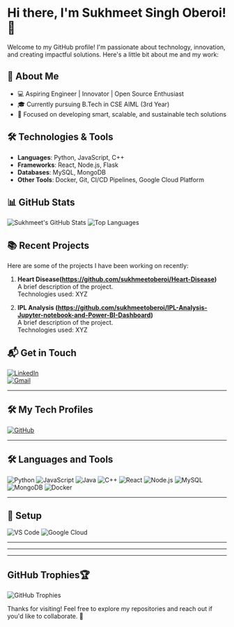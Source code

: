 # Hi there, I'm Sukhmeet Singh Oberoi! 👋

Welcome to my GitHub profile! I'm passionate about technology, innovation, and creating impactful solutions. Here's a little bit about me and my work:

## 🚀 About Me
- 💻 Aspiring Engineer | Innovator | Open Source Enthusiast
- 🎓 Currently pursuing B.Tech in CSE AIML (3rd Year)
- 🌟 Focused on developing smart, scalable, and sustainable tech solutions

## 🛠️ Technologies & Tools
- **Languages**: Python, JavaScript, C++
- **Frameworks**: React, Node.js, Flask
- **Databases**: MySQL, MongoDB
- **Other Tools**: Docker, Git, CI/CD Pipelines, Google Cloud Platform

## 📊 GitHub Stats
![Sukhmeet's GitHub Stats](https://github-readme-stats.vercel.app/api?username=sukhmeetoberoi&show_icons=true&theme=radical)
![Top Languages](https://github-readme-stats.vercel.app/api/top-langs/?username=sukhmeetoberoi&layout=compact&theme=radical)

## 📚 Recent Projects
Here are some of the projects I have been working on recently:

1. **Heart Disease(https://github.com/sukhmeetoberoi/Heart-Disease)**  
   A brief description of the project.  
   Technologies used: XYZ

2. **IPL Analysis (https://github.com/sukhmeetoberoi/IPL-Analysis-Jupyter-notebook-and-Power-BI-Dashboard)**  
   A brief description of the project.  
   Technologies used: XYZ


<!--## 🌟 Contributions
- Contributed to [Project/Repository Name](https://github.com/repo-link)
- Helped improve documentation for [Open Source Project](https://github.com/repo-link) ** -->

## 📬 Get in Touch
[![LinkedIn](https://img.shields.io/badge/LinkedIn-Connect-blue?style=for-the-badge&logo=linkedin)](https://www.linkedin.com/in/sukhmeet-singh-oberoi)  
[![Gmail](https://img.shields.io/badge/Email-sukhmeetoberoi@gmail.com-red?style=for-the-badge&logo=gmail)](mailto:sukhmeetoberoi@gmail.com)

---

## 🛠️ My Tech Profiles
[![GitHub](https://img.shields.io/badge/GitHub-sukhmeetoberoi-lightgrey?style=for-the-badge&logo=github)](https://github.com/sukhmeetoberoi)

---

## 🛠️ Languages and Tools
![Python](https://img.shields.io/badge/Python-3670A0?style=for-the-badge&logo=python&logoColor=ffdd54) ![JavaScript](https://img.shields.io/badge/JavaScript-F7DF1E?style=for-the-badge&logo=javascript&logoColor=black) ![Java](https://img.shields.io/badge/Java-ED8B00?style=for-the-badge&logo=java&logoColor=white) ![C++](https://img.shields.io/badge/C%2B%2B-00599C?style=for-the-badge&logo=c%2B%2B&logoColor=white) ![React](https://img.shields.io/badge/React-20232A?style=for-the-badge&logo=react&logoColor=61DAFB) ![Node.js](https://img.shields.io/badge/Node.js-339933?style=for-the-badge&logo=nodedotjs&logoColor=white) ![MySQL](https://img.shields.io/badge/MySQL-005C84?style=for-the-badge&logo=mysql&logoColor=white) ![MongoDB](https://img.shields.io/badge/MongoDB-4EA94B?style=for-the-badge&logo=mongodb&logoColor=white) ![Docker](https://img.shields.io/badge/Docker-2496ED?style=for-the-badge&logo=docker&logoColor=white)

---

## 🚀 Setup
![VS Code](https://img.shields.io/badge/VS%20Code-0078d7?style=for-the-badge&logo=visualstudiocode&logoColor=white) ![Google Cloud](https://img.shields.io/badge/Google%20Cloud-4285F4?style=for-the-badge&logo=googlecloud&logoColor=white)

---

---




<!-- - **Total Stars Earned**: 123  
- **Total Commits (2025)**: 1.1k  
- **Total PRs**: 54  
- **Total Discussions Answered**: 2  
- **Contributed to (last year)**: 6 -->


---

##  GitHub Trophies🏆
![GitHub Trophies](https://github-profile-trophy.vercel.app/?username=sukhmeetoberoi&theme=radical&margin-w=15&margin-h=15)



Thanks for visiting! Feel free to explore my repositories and reach out if you'd like to collaborate. 🚀
